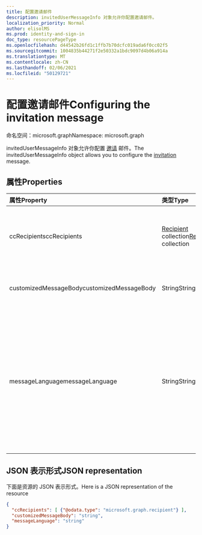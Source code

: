 ```yaml
---
title: 配置邀请邮件
description: invitedUserMessageInfo 对象允许你配置邀请邮件。
localization_priority: Normal
author: elisolMS
ms.prod: identity-and-sign-in
doc_type: resourcePageType
ms.openlocfilehash: d44542b26fd1c1ffb7b70dcfc019ada6f0cc02f5
ms.sourcegitcommit: 1004835b44271f2e50332a1bdc9097d4b06a914a
ms.translationtype: MT
ms.contentlocale: zh-CN
ms.lasthandoff: 02/06/2021
ms.locfileid: "50129721"
---
```

# <a name="configuring-the-invitation-message"></a><span data-ttu-id="a1a92-103">配置邀请邮件</span><span class="sxs-lookup"><span data-stu-id="a1a92-103">Configuring the invitation message</span></span>

<span data-ttu-id="a1a92-104">命名空间：microsoft.graph</span><span class="sxs-lookup"><span data-stu-id="a1a92-104">Namespace: microsoft.graph</span></span>

<span data-ttu-id="a1a92-105">invitedUserMessageInfo 对象允许你配置 [邀请](invitation.md) 邮件。</span><span class="sxs-lookup"><span data-stu-id="a1a92-105">The invitedUserMessageInfo object allows you to configure the [invitation](invitation.md) message.</span></span>


## <a name="properties"></a><span data-ttu-id="a1a92-106">属性</span><span class="sxs-lookup"><span data-stu-id="a1a92-106">Properties</span></span>
| <span data-ttu-id="a1a92-107">属性</span><span class="sxs-lookup"><span data-stu-id="a1a92-107">Property</span></span>     | <span data-ttu-id="a1a92-108">类型</span><span class="sxs-lookup"><span data-stu-id="a1a92-108">Type</span></span>   |<span data-ttu-id="a1a92-109">说明</span><span class="sxs-lookup"><span data-stu-id="a1a92-109">Description</span></span>|
|:---------------|:--------|:----------|
|<span data-ttu-id="a1a92-110">ccRecipients</span><span class="sxs-lookup"><span data-stu-id="a1a92-110">ccRecipients</span></span>|<span data-ttu-id="a1a92-111">[Recipient](recipient.md) collection</span><span class="sxs-lookup"><span data-stu-id="a1a92-111">[Recipient](recipient.md) collection</span></span>|<span data-ttu-id="a1a92-112">邀请邮件应发送到的其他收件人。</span><span class="sxs-lookup"><span data-stu-id="a1a92-112">Additional recipients the invitation message should be sent to.</span></span> <span data-ttu-id="a1a92-113">当前仅支持另外 1 个收件人。</span><span class="sxs-lookup"><span data-stu-id="a1a92-113">Currently only 1 additional recipient is supported.</span></span>|
|<span data-ttu-id="a1a92-114">customizedMessageBody</span><span class="sxs-lookup"><span data-stu-id="a1a92-114">customizedMessageBody</span></span>|<span data-ttu-id="a1a92-115">String</span><span class="sxs-lookup"><span data-stu-id="a1a92-115">String</span></span>|<span data-ttu-id="a1a92-116">不需要默认邮件时要发送的自定义邮件正文。</span><span class="sxs-lookup"><span data-stu-id="a1a92-116">Customized message body you want to send if you don't want the default message.</span></span>|
|<span data-ttu-id="a1a92-117">messageLanguage</span><span class="sxs-lookup"><span data-stu-id="a1a92-117">messageLanguage</span></span>|<span data-ttu-id="a1a92-118">String</span><span class="sxs-lookup"><span data-stu-id="a1a92-118">String</span></span>|<span data-ttu-id="a1a92-119">要发送默认邮件的语言。</span><span class="sxs-lookup"><span data-stu-id="a1a92-119">The language you want to send the default message in.</span></span> <span data-ttu-id="a1a92-120">如果指定了 customizedMessageBody，则忽略此属性，并且使用 customizedMessageBody 发送邮件。</span><span class="sxs-lookup"><span data-stu-id="a1a92-120">If the customizedMessageBody is specified, this property is ignored, and the message is sent using the customizedMessageBody.</span></span> <span data-ttu-id="a1a92-121">语言格式应为 ISO 639。</span><span class="sxs-lookup"><span data-stu-id="a1a92-121">The language format should be in ISO 639.</span></span> <span data-ttu-id="a1a92-122">默认值为 en-US。</span><span class="sxs-lookup"><span data-stu-id="a1a92-122">The default is en-US.</span></span>|

## <a name="json-representation"></a><span data-ttu-id="a1a92-123">JSON 表示形式</span><span class="sxs-lookup"><span data-stu-id="a1a92-123">JSON representation</span></span>
<span data-ttu-id="a1a92-124">下面是资源的 JSON 表示形式。</span><span class="sxs-lookup"><span data-stu-id="a1a92-124">Here is a JSON representation of the resource</span></span>

<!-- {"blockType": "resource", "@odata.type": "microsoft.graph.invitedUserMessageInfo"} -->
```json
{
  "ccRecipients": [ {"@odata.type": "microsoft.graph.recipient"} ],
  "customizedMessageBody": "string",
  "messageLanguage": "string"
}
```

<!-- uuid: 8fcb5dbc-d5aa-4681-8e31-b001d5168d79
2016-22-25 14:57:30 UTC -->
<!-- {
  "type": "#page.annotation",
  "description": "invitedUserMessageInfo resource",
  "keywords": "",
  "section": "documentation",
  "tocPath": ""
}-->

